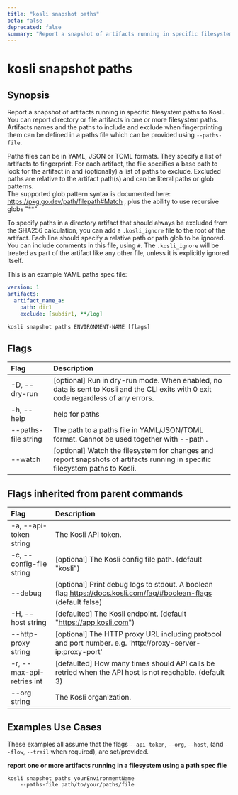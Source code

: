 ```yaml
---
title: "kosli snapshot paths"
beta: false
deprecated: false
summary: "Report a snapshot of artifacts running in specific filesystem paths to Kosli.  "
---
```


# kosli snapshot paths

## Synopsis

Report a snapshot of artifacts running in specific filesystem paths to Kosli.  
You can report directory or file artifacts in one or more filesystem paths. 
Artifacts names and the paths to include and exclude when fingerprinting them can be 
defined in a paths file which can be provided using `--paths-file`.

Paths files can be in YAML, JSON or TOML formats.
They specify a list of artifacts to fingerprint. For each artifact, the file specifies a base path to look for the artifact in 
and (optionally) a list of paths to exclude. Excluded paths are relative to the artifact path(s) and can be literal paths or
glob patterns.  
The supported glob pattern syntax is documented here: https://pkg.go.dev/path/filepath#Match ,
plus the ability to use recursive globs "**"

To specify paths in a directory artifact that should always be excluded from the SHA256 calculation, you can add a `.kosli_ignore` file to the root of the artifact.
Each line should specify a relative path or path glob to be ignored. You can include comments in this file, using `#`.
The `.kosli_ignore` will be treated as part of the artifact like any other file, unless it is explicitly ignored itself.

This is an example YAML paths spec file:
```yaml
version: 1
artifacts:
  artifact_name_a:
    path: dir1
    exclude: [subdir1, **/log]
```

```shell
kosli snapshot paths ENVIRONMENT-NAME [flags]
```

## Flags
| Flag | Description |
| :--- | :--- |
|    -D, --dry-run  |  [optional] Run in dry-run mode. When enabled, no data is sent to Kosli and the CLI exits with 0 exit code regardless of any errors.  |
|    -h, --help  |  help for paths  |
|        --paths-file string  |  The path to a paths file in YAML/JSON/TOML format. Cannot be used together with --path .  |
|        --watch  |  [optional] Watch the filesystem for changes and report snapshots of artifacts running in specific filesystem paths to Kosli.  |


## Flags inherited from parent commands
| Flag | Description |
| :--- | :--- |
|    -a, --api-token string  |  The Kosli API token.  |
|    -c, --config-file string  |  [optional] The Kosli config file path. (default "kosli")  |
|        --debug  |  [optional] Print debug logs to stdout. A boolean flag https://docs.kosli.com/faq/#boolean-flags (default false)  |
|    -H, --host string  |  [defaulted] The Kosli endpoint. (default "https://app.kosli.com")  |
|        --http-proxy string  |  [optional] The HTTP proxy URL including protocol and port number. e.g. 'http://proxy-server-ip:proxy-port'  |
|    -r, --max-api-retries int  |  [defaulted] How many times should API calls be retried when the API host is not reachable. (default 3)  |
|        --org string  |  The Kosli organization.  |


## Examples Use Cases

These examples all assume that the flags  `--api-token`, `--org`, `--host`, (and `--flow`, `--trail` when required), are set/provided. 

**report one or more artifacts running in a filesystem using a path spec file**

```shell
kosli snapshot paths yourEnvironmentName 
	--paths-file path/to/your/paths/file 
```

